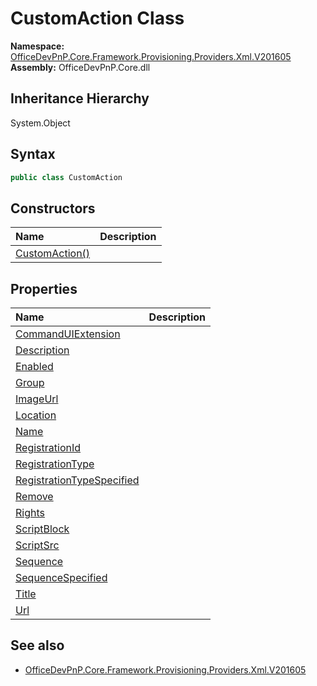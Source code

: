 # CustomAction Class
  

**Namespace:** [OfficeDevPnP.Core.Framework.Provisioning.Providers.Xml.V201605](OfficeDevPnP.Core.Framework.Provisioning.Providers.Xml.V201605.md)  
**Assembly:** OfficeDevPnP.Core.dll  
## Inheritance Hierarchy
System.Object  
## Syntax
```C#
public class CustomAction
```
## Constructors
|**Name**|**Description**|
|:-----|:-----|
| [CustomAction()](OfficeDevPnP.Core.Framework.Provisioning.Providers.Xml.V201605.CustomAction.ctor1.md) |  
## Properties
|**Name**|**Description**|
|:-----|:-----|
| [CommandUIExtension](OfficeDevPnP.Core.Framework.Provisioning.Providers.Xml.V201605.CustomAction.CommandUIExtension.md) | 
| [Description](OfficeDevPnP.Core.Framework.Provisioning.Providers.Xml.V201605.CustomAction.Description.md) | 
| [Enabled](OfficeDevPnP.Core.Framework.Provisioning.Providers.Xml.V201605.CustomAction.Enabled.md) | 
| [Group](OfficeDevPnP.Core.Framework.Provisioning.Providers.Xml.V201605.CustomAction.Group.md) | 
| [ImageUrl](OfficeDevPnP.Core.Framework.Provisioning.Providers.Xml.V201605.CustomAction.ImageUrl.md) | 
| [Location](OfficeDevPnP.Core.Framework.Provisioning.Providers.Xml.V201605.CustomAction.Location.md) | 
| [Name](OfficeDevPnP.Core.Framework.Provisioning.Providers.Xml.V201605.CustomAction.Name.md) | 
| [RegistrationId](OfficeDevPnP.Core.Framework.Provisioning.Providers.Xml.V201605.CustomAction.RegistrationId.md) | 
| [RegistrationType](OfficeDevPnP.Core.Framework.Provisioning.Providers.Xml.V201605.CustomAction.RegistrationType.md) | 
| [RegistrationTypeSpecified](OfficeDevPnP.Core.Framework.Provisioning.Providers.Xml.V201605.CustomAction.RegistrationTypeSpecified.md) | 
| [Remove](OfficeDevPnP.Core.Framework.Provisioning.Providers.Xml.V201605.CustomAction.Remove.md) | 
| [Rights](OfficeDevPnP.Core.Framework.Provisioning.Providers.Xml.V201605.CustomAction.Rights.md) | 
| [ScriptBlock](OfficeDevPnP.Core.Framework.Provisioning.Providers.Xml.V201605.CustomAction.ScriptBlock.md) | 
| [ScriptSrc](OfficeDevPnP.Core.Framework.Provisioning.Providers.Xml.V201605.CustomAction.ScriptSrc.md) | 
| [Sequence](OfficeDevPnP.Core.Framework.Provisioning.Providers.Xml.V201605.CustomAction.Sequence.md) | 
| [SequenceSpecified](OfficeDevPnP.Core.Framework.Provisioning.Providers.Xml.V201605.CustomAction.SequenceSpecified.md) | 
| [Title](OfficeDevPnP.Core.Framework.Provisioning.Providers.Xml.V201605.CustomAction.Title.md) | 
| [Url](OfficeDevPnP.Core.Framework.Provisioning.Providers.Xml.V201605.CustomAction.Url.md) | 
## See also
- [OfficeDevPnP.Core.Framework.Provisioning.Providers.Xml.V201605](OfficeDevPnP.Core.Framework.Provisioning.Providers.Xml.V201605.md)
